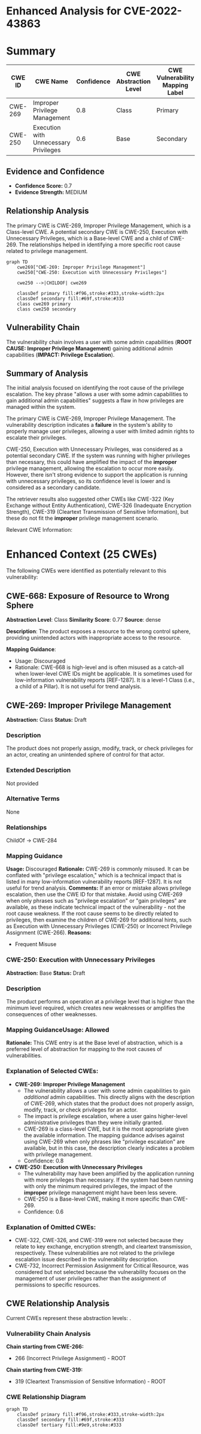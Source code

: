 # Enhanced Analysis for CVE-2022-43863

# Summary
| CWE ID | CWE Name | Confidence | CWE Abstraction Level | CWE Vulnerability Mapping Label | CWE-Vulnerability Mapping Notes |
|---|---|---|---|---|---|
| CWE-269 | Improper Privilege Management | 0.8 | Class | Primary | Allowed-with-Review |
| CWE-250 | Execution with Unnecessary Privileges | 0.6 | Base | Secondary | Allowed |

## Evidence and Confidence

*   **Confidence Score:** 0.7
*   **Evidence Strength:** MEDIUM

## Relationship Analysis
The primary CWE is CWE-269, Improper Privilege Management, which is a Class-level CWE. A potential secondary CWE is CWE-250, Execution with Unnecessary Privileges, which is a Base-level CWE and a child of CWE-269. The relationships helped in identifying a more specific root cause related to privilege management.

```mermaid
graph TD
    cwe269["CWE-269: Improper Privilege Management"]
    cwe250["CWE-250: Execution with Unnecessary Privileges"]
    
    cwe250 -->|CHILDOF| cwe269
    
    classDef primary fill:#f96,stroke:#333,stroke-width:2px
    classDef secondary fill:#69f,stroke:#333
    class cwe269 primary
    class cwe250 secondary
```

## Vulnerability Chain
The vulnerability chain involves a user with some admin capabilities (**ROOT CAUSE: Improper Privilege Management**) gaining additional admin capabilities (**IMPACT: Privilege Escalation**).

## Summary of Analysis
The initial analysis focused on identifying the root cause of the privilege escalation. The key phrase "allows a user with some admin capabilities to gain additional admin capabilities" suggests a flaw in how privileges are managed within the system.

The primary CWE is CWE-269, Improper Privilege Management. The vulnerability description indicates a **failure** in the system's ability to properly manage user privileges, allowing a user with limited admin rights to escalate their privileges.

CWE-250, Execution with Unnecessary Privileges, was considered as a potential secondary CWE. If the system was running with higher privileges than necessary, this could have amplified the impact of the **improper** privilege management, allowing the escalation to occur more easily. However, there isn't strong evidence to support the application is running with unnecessary privileges, so its confidence level is lower and is considered as a secondary candidate.

The retriever results also suggested other CWEs like CWE-322 (Key Exchange without Entity Authentication), CWE-326 (Inadequate Encryption Strength), CWE-319 (Cleartext Transmission of Sensitive Information), but these do not fit the **improper** privilege management scenario.

Relevant CWE Information:

# Enhanced Context (25 CWEs)
The following CWEs were identified as potentially relevant to this vulnerability:

## CWE-668: Exposure of Resource to Wrong Sphere
**Abstraction Level**: Class
**Similarity Score**: 0.77
**Source**: dense

**Description**:
The product exposes a resource to the wrong control sphere, providing unintended actors with inappropriate access to the resource.

**Mapping Guidance**:
- Usage: Discouraged
- Rationale: CWE-668 is high-level and is often misused as a catch-all when lower-level CWE IDs might be applicable. It is sometimes used for low-information vulnerability reports [REF-1287]. It is a level-1 Class (i.e., a child of a Pillar). It is not useful for trend analysis.

## CWE-269: Improper Privilege Management
**Abstraction:** Class
**Status:** Draft

### Description
The product does not properly assign, modify, track, or check privileges for an actor, creating an unintended sphere of control for that actor.

### Extended Description
Not provided

### Alternative Terms
None

### Relationships
ChildOf -> CWE-284

### Mapping Guidance
**Usage:** Discouraged
**Rationale:** CWE-269 is commonly misused. It can be conflated with "privilege escalation," which is a technical impact that is listed in many low-information vulnerability reports [REF-1287]. It is not useful for trend analysis.
**Comments:** If an error or mistake allows privilege escalation, then use the CWE ID for that mistake. Avoid using CWE-269 when only phrases such as "privilege escalation" or "gain privileges" are available, as these indicate technical impact of the vulnerability - not the root cause weakness. If the root cause seems to be directly related to privileges, then examine the children of CWE-269 for additional hints, such as Execution with Unnecessary Privileges (CWE-250) or Incorrect Privilege Assignment (CWE-266).
**Reasons:**
- Frequent Misuse

### CWE-250: Execution with Unnecessary Privileges
**Abstraction:** Base
**Status:** Draft

### Description
The product performs an operation at a privilege level that is higher than the minimum level required, which creates new weaknesses or amplifies the consequences of other weaknesses.

### Mapping Guidance**Usage:** Allowed
**Rationale:** This CWE entry is at the Base level of abstraction, which is a preferred level of abstraction for mapping to the root causes of vulnerabilities.

### Explanation of Selected CWEs:

*   **CWE-269: Improper Privilege Management**
    *   The vulnerability allows a user with some admin capabilities to gain *additional* admin capabilities. This directly aligns with the description of CWE-269, which states that the product does not properly assign, modify, track, or check privileges for an actor.
    *   The impact is privilege escalation, where a user gains higher-level administrative privileges than they were initially granted.
    *   CWE-269 is a class-level CWE, but it is the most appropriate given the available information. The mapping guidance advises against using CWE-269 when only phrases like "privilege escalation" are available, but in this case, the description clearly indicates a problem with privilege management.
    *   Confidence: 0.8
*   **CWE-250: Execution with Unnecessary Privileges**
    *   The vulnerability may have been amplified by the application running with more privileges than necessary. If the system had been running with only the minimum required privileges, the impact of the **improper** privilege management might have been less severe.
    *   CWE-250 is a Base-level CWE, making it more specific than CWE-269.
    *   Confidence: 0.6

### Explanation of Omitted CWEs:

*   CWE-322, CWE-326, and CWE-319 were not selected because they relate to key exchange, encryption strength, and cleartext transmission, respectively. These vulnerabilities are not related to the privilege escalation issue described in the vulnerability description.
*   CWE-732, Incorrect Permission Assignment for Critical Resource, was considered but not selected because the vulnerability focuses on the management of user privileges rather than the assignment of permissions to specific resources.


## CWE Relationship Analysis

Current CWEs represent these abstraction levels: .


### Vulnerability Chain Analysis

**Chain starting from CWE-266:**
- 266 (Incorrect Privilege Assignment) - ROOT


**Chain starting from CWE-319:**
- 319 (Cleartext Transmission of Sensitive Information) - ROOT



### CWE Relationship Diagram

```mermaid
graph TD
    classDef primary fill:#f96,stroke:#333,stroke-width:2px
    classDef secondary fill:#69f,stroke:#333
    classDef tertiary fill:#9e9,stroke:#333
```